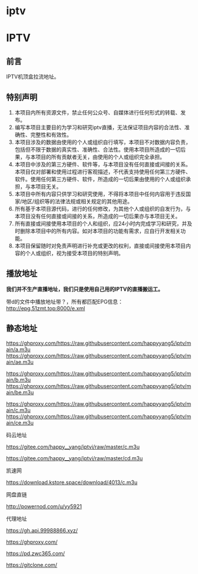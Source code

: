 # iptv
# IPTV

## 前言

IPTV机顶盒拉流地址。

## 特别声明

1. 本项目内所有资源文件，禁止任何公众号、自媒体进行任何形式的转载、发布。
2. 编写本项目主要目的为学习和研究iptv直播，无法保证项目内容的合法性、准确性、完整性和有效性。
3. 本项目涉及的数据由使用的个人或组织自行填写，本项目不对数据内容负责，包括但不限于数据的真实性、准确性、合法性。使用本项目所造成的一切后果，与本项目的所有贡献者无关，由使用的个人或组织完全承担。
4. 本项目中涉及的第三方硬件、软件等，与本项目没有任何直接或间接的关系。本项目仅对部署和使用过程进行客观描述，不代表支持使用任何第三方硬件、软件。使用任何第三方硬件、软件，所造成的一切后果由使用的个人或组织承担，与本项目无关。
5. 本项目中所有内容只供学习和研究使用，不得将本项目中任何内容用于违反国家/地区/组织等的法律法规或相关规定的其他用途。
6. 所有基于本项目源代码，进行的任何修改，为其他个人或组织的自发行为，与本项目没有任何直接或间接的关系，所造成的一切后果亦与本项目无关。
7. 所有直接或间接使用本项目的个人和组织，应24小时内完成学习和研究，并及时删除本项目中的所有内容。如对本项目的功能有需求，应自行开发相关功能。
8. 本项目保留随时对免责声明进行补充或更改的权利，直接或间接使用本项目内容的个人或组织，视为接受本项目的特别声明。

## 播放地址

**我们并不生产直播地址，我们只是使用自己用的IPTV的直播搬运工。**

带d的文件中播放地址带？，所有都匹配EPG信息：http://epg.51zmt.top:8000/e.xml

## 静态地址



https://ghproxy.com/https://raw.githubusercontent.com/happyyang5/iptv/main/a.m3u
https://ghproxy.com/https://raw.githubusercontent.com/happyyang5/iptv/main/ae.m3u

https://ghproxy.com/https://raw.githubusercontent.com/happyyang5/iptv/main/b.m3u
https://ghproxy.com/https://raw.githubusercontent.com/happyyang5/iptv/main/be.m3u

https://ghproxy.com/https://raw.githubusercontent.com/happyyang5/iptv/main/c.m3u
https://ghproxy.com/https://raw.githubusercontent.com/happyyang5/iptv/main/ce.m3u

码云地址

https://gitee.com/happy__yang/iptvi/raw/master/c.m3u

https://gitee.com/happy__yang/iptvi/raw/master/cd.m3u

凯速网

https://download.kstore.space/download/4013/c.m3u

网盘直链

http://powernod.com/u/yy5921

代理地址

https://gh.api.99988866.xyz/ 

https://ghproxy.com/ 

https://pd.zwc365.com/

https://gitclone.com/

